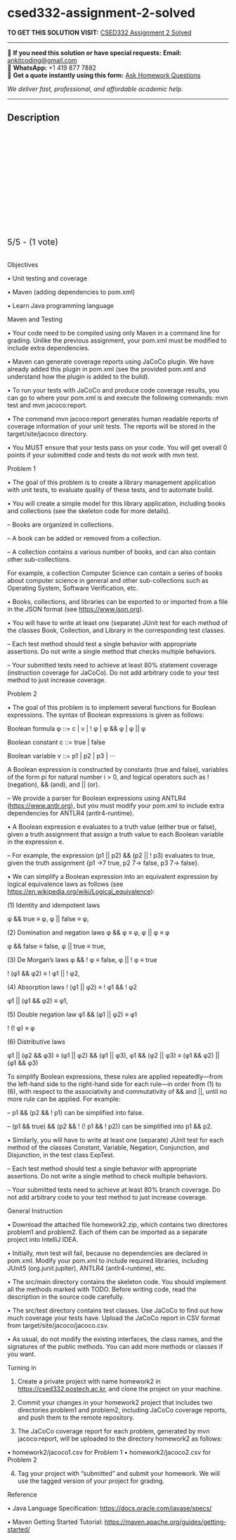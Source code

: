 # csed332-assignment-2-solved
**TO GET THIS SOLUTION VISIT:** [CSED332 Assignment 2 Solved](https://www.ankitcodinghub.com/product/csed332-solved-2/)


---

📩 **If you need this solution or have special requests:** **Email:** ankitcoding@gmail.com  
📱 **WhatsApp:** +1 419 877 7882  
📄 **Get a quote instantly using this form:** [Ask Homework Questions](https://www.ankitcodinghub.com/services/ask-homework-questions/)

*We deliver fast, professional, and affordable academic help.*

---

<h2>Description</h2>



<div class="kk-star-ratings kksr-auto kksr-align-center kksr-valign-top" data-payload="{&quot;align&quot;:&quot;center&quot;,&quot;id&quot;:&quot;115989&quot;,&quot;slug&quot;:&quot;default&quot;,&quot;valign&quot;:&quot;top&quot;,&quot;ignore&quot;:&quot;&quot;,&quot;reference&quot;:&quot;auto&quot;,&quot;class&quot;:&quot;&quot;,&quot;count&quot;:&quot;1&quot;,&quot;legendonly&quot;:&quot;&quot;,&quot;readonly&quot;:&quot;&quot;,&quot;score&quot;:&quot;5&quot;,&quot;starsonly&quot;:&quot;&quot;,&quot;best&quot;:&quot;5&quot;,&quot;gap&quot;:&quot;4&quot;,&quot;greet&quot;:&quot;Rate this product&quot;,&quot;legend&quot;:&quot;5\/5 - (1 vote)&quot;,&quot;size&quot;:&quot;24&quot;,&quot;title&quot;:&quot;CSED332&nbsp;Assignment 2 Solved&quot;,&quot;width&quot;:&quot;138&quot;,&quot;_legend&quot;:&quot;{score}\/{best} - ({count} {votes})&quot;,&quot;font_factor&quot;:&quot;1.25&quot;}">

<div class="kksr-stars">

<div class="kksr-stars-inactive">
            <div class="kksr-star" data-star="1" style="padding-right: 4px">


<div class="kksr-icon" style="width: 24px; height: 24px;"></div>
        </div>
            <div class="kksr-star" data-star="2" style="padding-right: 4px">


<div class="kksr-icon" style="width: 24px; height: 24px;"></div>
        </div>
            <div class="kksr-star" data-star="3" style="padding-right: 4px">


<div class="kksr-icon" style="width: 24px; height: 24px;"></div>
        </div>
            <div class="kksr-star" data-star="4" style="padding-right: 4px">


<div class="kksr-icon" style="width: 24px; height: 24px;"></div>
        </div>
            <div class="kksr-star" data-star="5" style="padding-right: 4px">


<div class="kksr-icon" style="width: 24px; height: 24px;"></div>
        </div>
    </div>

<div class="kksr-stars-active" style="width: 138px;">
            <div class="kksr-star" style="padding-right: 4px">


<div class="kksr-icon" style="width: 24px; height: 24px;"></div>
        </div>
            <div class="kksr-star" style="padding-right: 4px">


<div class="kksr-icon" style="width: 24px; height: 24px;"></div>
        </div>
            <div class="kksr-star" style="padding-right: 4px">


<div class="kksr-icon" style="width: 24px; height: 24px;"></div>
        </div>
            <div class="kksr-star" style="padding-right: 4px">


<div class="kksr-icon" style="width: 24px; height: 24px;"></div>
        </div>
            <div class="kksr-star" style="padding-right: 4px">


<div class="kksr-icon" style="width: 24px; height: 24px;"></div>
        </div>
    </div>
</div>


<div class="kksr-legend" style="font-size: 19.2px;">
            5/5 - (1 vote)    </div>
    </div>
&nbsp;

Objectives

• Unit testing and coverage

• Maven (adding dependencies to pom.xml)

• Learn Java programming language

Maven and Testing

• Your code need to be compiled using only Maven in a command line for grading. Unlike the previous assignment, your pom.xml must be modified to include extra dependencies.

• Maven can generate coverage reports using JaCoCo plugin. We have already added this plugin in pom.xml (see the provided pom.xml and understand how the plugin is added to the build).

• To run your tests with JaCoCo and produce code coverage results, you can go to where your pom.xml is and execute the following commands: mvn test and mvn jacoco:report.

• The command mvn jacoco:report generates human readable reports of coverage information of your unit tests. The reports will be stored in the target/site/jacoco directory.

• You MUST ensure that your tests pass on your code. You will get overall 0 points if your submitted code and tests do not work with mvn test.

Problem 1

• The goal of this problem is to create a library management application with unit tests, to evaluate quality of these tests, and to automate build.

• You will create a simple model for this library application, including books and collections (see the skeleton code for more details).

– Books are organized in collections.

– A book can be added or removed from a collection.

– A collection contains a various number of books, and can also contain other sub-collections.

For example, a collection Computer Science can contain a series of books about computer science in general and other sub-collections such as Operating System, Software Verification, etc.

• Books, collections, and libraries can be exported to or imported from a file in the JSON format (see https://www.json.org).

• You will have to write at least one (separate) JUnit test for each method of the classes Book, Collection, and Library in the corresponding test classes.

– Each test method should test a single behavior with appropriate assertions. Do not write a single method that checks multiple behaviors.

– Your submitted tests need to achieve at least 80% statement coverage (instruction coverage for JaCoCo). Do not add arbitrary code to your test method to just increase coverage.

Problem 2

• The goal of this problem is to implement several functions for Boolean expressions. The syntax of Boolean expressions is given as follows:

Boolean formula φ ::= c | v | ! φ | φ &amp;&amp; φ | φ || φ

Boolean constant c ::= true | false

Boolean variable v ::= p1 | p2 | p3 | ···

A Boolean expression is constructed by constants (true and false), variables of the form pi for natural number i &gt; 0, and logical operators such as ! (negation), &amp;&amp; (and), and || (or).

– We provide a parser for Boolean expressions using ANTLR4 (https://www.antlr.org), but you must modify your pom.xml to include extra dependencies for ANTLR4 (antlr4-runtime).

• A Boolean expression e evaluates to a truth value (either true or false), given a truth assignment that assign a truth value to each Boolean variable in the expression e.

– For example, the expression (p1 || p2) &amp;&amp; (p2 || ! p3) evaluates to true, given the truth assignment {p1 →7 true, p2 7→ false, p3 7→ false}.

• We can simplify a Boolean expression into an equivalent expression by logical equivalence laws as follows (see https://en.wikipedia.org/wiki/Logical_equivalence):

(1) Identity and idempotent laws

φ &amp;&amp; true ≡ φ, φ || false ≡ φ,

(2) Domination and negation laws φ &amp;&amp; φ ≡ φ, φ || φ ≡ φ

φ &amp;&amp; false ≡ false, φ || true ≡ true,

(3) De Morgan’s laws φ &amp;&amp; ! φ ≡ false, φ || ! φ ≡ true

! (φ1 &amp;&amp; φ2) ≡ ! φ1 || ! φ2,

(4) Absorption laws ! (φ1 || φ2) ≡ ! φ1 &amp;&amp; ! φ2

φ1 || (φ1 &amp;&amp; φ2) ≡ φ1,

(5) Double negation law φ1 &amp;&amp; (φ1 || φ2) ≡ φ1

! (! φ) ≡ φ

(6) Distributive laws

φ1 || (φ2 &amp;&amp; φ3) ≡ (φ1 || φ2) &amp;&amp; (φ1 || φ3), φ1 &amp;&amp; (φ2 || φ3) ≡ (φ1 &amp;&amp; φ2) || (φ1 &amp;&amp; φ3)

To simplify Boolean expressions, these rules are applied repeatedly—from the left-hand side to the right-hand side for each rule—in order from (1) to (6), with respect to the associativity and commutativity of &amp;&amp; and ||, until no more rule can be applied. For example:

– p1 &amp;&amp; (p2 &amp;&amp; ! p1) can be simplified into false.

– (p1 &amp;&amp; true) &amp;&amp; (p2 &amp;&amp; ! (! p1 &amp;&amp; ! p2)) can be simplified into p1 &amp;&amp; p2.

• Similarly, you will have to write at least one (separate) JUnit test for each method of the classes Constant, Variable, Negation, Conjunction, and Disjunction, in the test class ExpTest.

– Each test method should test a single behavior with appropriate assertions. Do not write a single method to check multiple behaviors.

– Your submitted tests need to achieve at least 80% branch coverage. Do not add arbitrary code to your test method to just increase coverage.

General Instruction

• Download the attached file homework2.zip, which contains two directores problem1 and problem2. Each of them can be imported as a separate project into IntelliJ IDEA.

• Initially, mvn test will fail, because no dependencies are declared in pom.xml. Modify your pom.xml to include required libraries, including JUnit5 (org.junit.jupiter), ANTLR4 (antlr4-runtime), etc.

• The src/main directory contains the skeleton code. You should implement all the methods marked with TODO. Before writing code, read the description in the source code carefully.

• The src/test directory contains test classes. Use JaCoCo to find out how much coverage your tests have. Upload the JaCoCo report in CSV format from target/site/jacoco/jacoco.csv.

• As usual, do not modify the existing interfaces, the class names, and the signatures of the public methods. You can add more methods or classes if you want.

Turning in

1. Create a private project with name homework2 in https://csed332.postech.ac.kr, and clone the project on your machine.

2. Commit your changes in your homework2 project that includes two directories problem1 and problem2, including JaCoCo coverage reports, and push them to the remote repository.

3. The JaCoCo coverage report for each problem, generated by mvn jacoco:report, will be uploaded to the directory homework2 as follows:

• homework2/jacoco1.csv for Problem 1 • homework2/jacoco2.csv for Problem 2

4. Tag your project with “submitted” and submit your homework. We will use the tagged version of your project for grading.

Reference

• Java Language Specification: https://docs.oracle.com/javase/specs/

• Maven Getting Started Tutorial: https://maven.apache.org/guides/getting-started/
